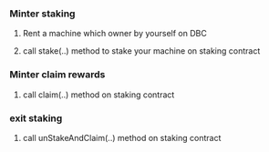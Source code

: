 ### Minter staking
1. Rent a machine which owner by yourself on DBC

2. call stake(..) method to stake your machine on staking contract

### Minter claim rewards
1. call claim(..) method  on staking contract

### exit staking
1. call unStakeAndClaim(..) method on staking contract
